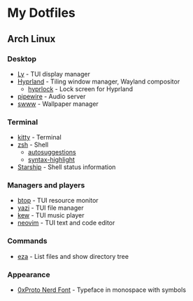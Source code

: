# My Dotfiles

## Arch Linux

### Desktop

- [Ly](https://github.com/fairyglade/ly) - TUI display manager
- [Hyprland](https://github.com/hyprwm/Hyprland) - Tiling window manager, Wayland compositor
    - [hyprlock](https://github.com/hyprwm/hyprlock) - Lock screen for Hyprland
- [pipewire](https://gitlab.freedesktop.org/pipewire/pipewire) - Audio server
- [swww](https://github.com/LGFae/swww) - Wallpaper manager

### Terminal

- [kitty](https://github.com/kovidgoyal/kitty) - Terminal
- [zsh](https://www.zsh.org) - Shell
    - [autosuggestions](https://github.com/zsh-users/zsh-autosuggestions)
    - [syntax-highlight](https://github.com/zsh-users/zsh-syntax-highlighting)
- [Starship](https://github.com/starship/starship) - Shell status information

### Managers and players

- [btop](https://github.com/aristocratos/btop) - TUI resource monitor
- [yazi](https://github.com/sxyazi/yazi) - TUI file manager
- [kew](https://github.com/ravachol/kew) - TUI music player
- [neovim](https://github.com/neovim/neovim) - TUI text and code editor

### Commands

- [eza](https://github.com/eza-community/eza) - List files and show directory tree

### Appearance

- [0xProto Nerd Font](https://github.com/ryanoasis/nerd-fonts/tree/master/patched-fonts/0xProto) - Typeface in monospace with symbols
